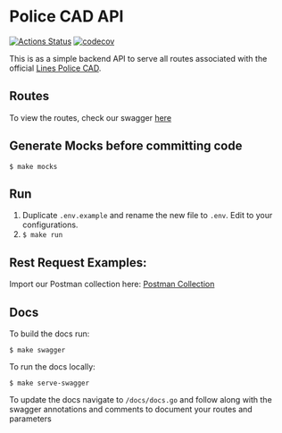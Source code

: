 # Police CAD API

[![Actions Status](https://github.com/linesmerrill/police-cad-api/actions/workflows/go.yml/badge.svg)](https://github.com/linesmerrill/police-cad-api/actions)
[![codecov](https://codecov.io/gh/linesmerrill/police-cad-api/branch/master/graph/badge.svg)](https://codecov.io/gh/linesmerrill/police-cad-api)

This is as a simple backend API to serve all routes associated with
the official [Lines Police CAD](https://github.com/Linesmerrill/police-cad).

## Routes

To view the routes, check our swagger [here](https://police-cad-api.herokuapp.com/)

## Generate Mocks before committing code

`$ make mocks`

## Run

1. Duplicate `.env.example` and rename the new file to `.env`. Edit to your configurations.
2. `$ make run`

## Rest Request Examples:

Import our Postman collection here: [Postman Collection](https://github.com/Linesmerrill/police-cad-api/blob/master/docs/postman/police-cad-api.postman_collection.json)

## Docs

To build the docs run:

`$ make swagger`

To run the docs locally:

`$ make serve-swagger`

To update the docs navigate to `/docs/docs.go` and follow along with the swagger annotations and comments to
document your routes and parameters